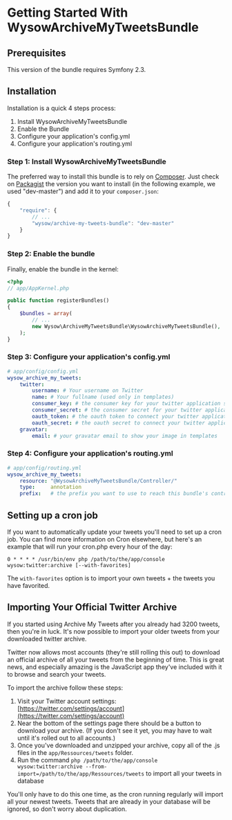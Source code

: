 Getting Started With WysowArchiveMyTweetsBundle
===============================================

## Prerequisites

This version of the bundle requires Symfony 2.3.

## Installation

Installation is a quick 4 steps process:

1. Install WysowArchiveMyTweetsBundle
2. Enable the Bundle
3. Configure your application's config.yml
4. Configure your application's routing.yml


### Step 1: Install WysowArchiveMyTweetsBundle

The preferred way to install this bundle is to rely on [Composer](http://getcomposer.org).
Just check on [Packagist](http://packagist.org/packages/wysow/archive-my-tweets-bundle) the version you want to install (in the following example, we used "dev-master") and add it to your `composer.json`:

``` js
{
    "require": {
        // ...
        "wysow/archive-my-tweets-bundle": "dev-master"
    }
}
```

### Step 2: Enable the bundle

Finally, enable the bundle in the kernel:

``` php
<?php
// app/AppKernel.php

public function registerBundles()
{
    $bundles = array(
        // ...
        new Wysow\ArchiveMyTweetsBundle\WysowArchiveMyTweetsBundle(),
    );
}
```

### Step 3: Configure your application's config.yml

``` yaml
# app/config/config.yml
wysow_archive_my_tweets:
    twitter:
        username: # Your username on Twitter
        name: # Your fullname (used only in templates)
        consumer_key: # the consumer key for your twitter application see [dev.twitter.com](https://dev.twitter.com)
        consumer_secret: # the consumer secret for your twitter application see [dev.twitter.com](https://dev.twitter.com)
        oauth_token: # the oauth token to connect your twitter application to your account see [dev.twitter.com](https://dev.twitter.com)
        oauth_secret: # the oauth secret to connect your twitter application to your account see [dev.twitter.com](https://dev.twitter.com)
    gravatar:
        email: # your gravatar email to show your image in templates
```

### Step 4: Configure your application's routing.yml

``` yaml
# app/config/routing.yml
wysow_archive_my_tweets:
    resource: "@WysowArchiveMyTweetsBundle/Controller/"
    type:     annotation
    prefix:   # the prefix you want to use to reach this bundle's controllers
```

## Setting up a cron job

If you want to automatically update your tweets you'll need to set up a cron job. You can find more information on Cron elsewhere, but here's an example that will run your cron.php every hour of the day:

    0 * * * * /usr/bin/env php /path/to/the/app/console wysow:twitter:archive [--with-favorites]

The `with-favorites` option is to import your own tweets + the tweets you have favorited.

## Importing Your Official Twitter Archive

If you started using Archive My Tweets after you already had 3200 tweets, then you're in luck. It's now possible to import your older tweets from your downloaded twitter archive.

Twitter now allows most accounts (they're still rolling this out) to download an official archive of all your tweets from the beginning of time. This is great news, and especially amazing is the JavaScript app they've included with it to browse and search your tweets.

To import the archive follow these steps:

1. Visit your Twitter account settings: [https://twitter.com/settings/account](https://twitter.com/settings/account)
2. Near the bottom of the settings page there should be a button to download your archive. (If you don't see it yet, you may have to wait until it's rolled out to all accounts.)
3. Once you've downloaded and unzipped your archive, copy all of the .js files in the `app/Ressources/tweets` folder.
4. Run the command `php /path/to/the/app/console wysow:twitter:archive --from-import=/path/to/the/app/Ressources/tweets` to import all your tweets in database

You'll only have to do this one time, as the cron running regularly will import all your newest tweets. Tweets that are already in your database will be ignored, so don't worry about duplication.

